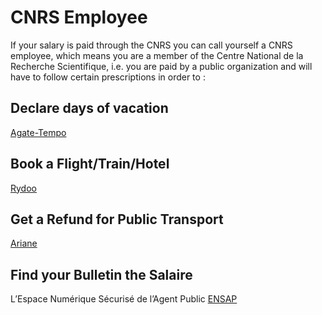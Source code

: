 # CNRS Employee
If your salary is paid through the CNRS you can call yourself a CNRS employee, 
which means you are a member of the Centre National de la Recherche Scientifique, 
i.e. you are paid by a public organization and will have to follow certain prescriptions in order to :

## Declare days of vacation
[Agate-Tempo](https://agate-tempo.cnrs.fr/en/)

## Book a Flight/Train/Hotel
[Rydoo](https://travel.rydoo.com/)

## Get a Refund for Public Transport
[Ariane](https://cnrs.employee.eu.people-doc.com/home)

## Find your Bulletin the Salaire
L’Espace Numérique Sécurisé de l’Agent Public [ENSAP](https://ensap.gouv.fr/web/accueilnonconnecte)
